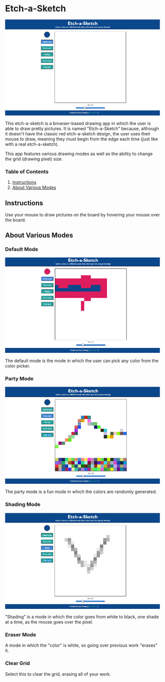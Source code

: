 # Etch-a-Sketch

![](./Images/main_app.png)

This etch-a-sketch is a browser-based drawing app in which the user is able to draw pretty pictures. It is named "Etch-a-Sketch" because, although it doesn't have the classic red etch-a-sketch design, the user uses their mouse to draw, meaning they must begin from the edge each time (just like with a real etch-a-sketch). 

This app features various drawing modes as well as the ability to change the grid (drawing pixel) size.

### Table of Contents
1. [Instructions](#Instructions)
2. [About Various Modes](#about-various-modes)

## Instructions
Use your mouse to draw pictures on the board by hovering your mouse over the board. 

## About Various Modes

### Default Mode

![](./Images/default_mode.png)

The default mode is the mode in which the user can pick any color from the color picker.

### Party Mode

![](./Images/party_mode.png)

The party mode is a fun mode in which the colors are randomly generated.

### Shading Mode

![](./Images/shading_mode.png)

"Shading" is a mode in which the color goes from white to black, one shade at a time, as the mouse goes over the pixel.

### Eraser Mode

A mode in which the "color" is white, so going over previous work "erases" it.

### Clear Grid

Select this to clear the grid, erasing all of your work.


